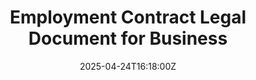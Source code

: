 ---
title: Employment Contract Legal Document for Business
linkTitle: Employment Contract Legal Document for Business
date: '2025-04-24T16:18:00Z'
weight: 1
description: No content
draft: false
ref: employment-contract-legal-document-for-business
---